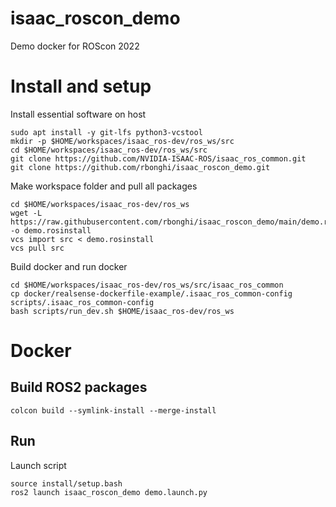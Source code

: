# isaac_roscon_demo

Demo docker for ROScon 2022

# Install and setup

Install essential software on host

```
sudo apt install -y git-lfs python3-vcstool
mkdir -p $HOME/workspaces/isaac_ros-dev/ros_ws/src
cd $HOME/workspaces/isaac_ros-dev/ros_ws/src
git clone https://github.com/NVIDIA-ISAAC-ROS/isaac_ros_common.git
git clone https://github.com/rbonghi/isaac_roscon_demo.git
```

Make workspace folder and pull all packages

```
cd $HOME/workspaces/isaac_ros-dev/ros_ws
wget -L https://raw.githubusercontent.com/rbonghi/isaac_roscon_demo/main/demo.rosinstall -o demo.rosinstall
vcs import src < demo.rosinstall
vcs pull src
```

Build docker and run docker

```
cd $HOME/workspaces/isaac_ros-dev/ros_ws/src/isaac_ros_common
cp docker/realsense-dockerfile-example/.isaac_ros_common-config scripts/.isaac_ros_common-config 
bash scripts/run_dev.sh $HOME/isaac_ros-dev/ros_ws
```

# Docker

## Build ROS2 packages

```
colcon build --symlink-install --merge-install
```

## Run

Launch script

```
source install/setup.bash
ros2 launch isaac_roscon_demo demo.launch.py
```



